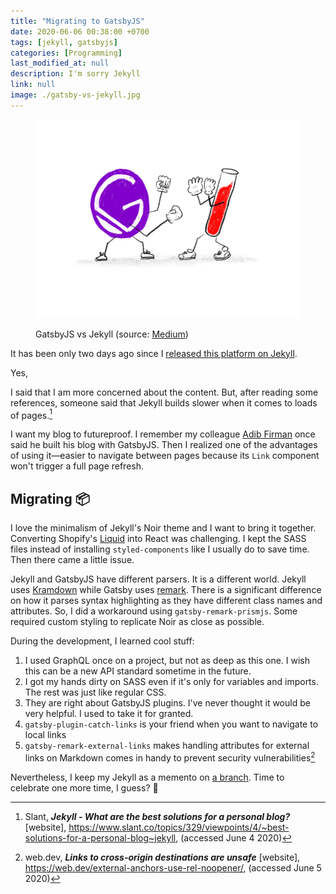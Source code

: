 ```yaml
---
title: "Migrating to GatsbyJS"
date: 2020-06-06 00:38:00 +0700
tags: [jekyll, gatsbyjs]
categories: [Programming]
last_modified_at: null
description: I'm sorry Jekyll
link: null
image: ./gatsby-vs-jekyll.jpg
---
```


<figure>

![GatsbyJS vs Jekyll](./gatsby-vs-jekyll.jpg)

  <figcaption>GatsbyJS vs Jekyll (source: <a href="https://medium.com/@ajkueterman/quick-thoughts-on-gatsby-js-vs-jekyll-c13c1337c24a" target="_blank" rel="noopener noreferrer">Medium</a>)</figcaption>
</figure>

It has been only two days ago since I [released this platform on Jekyll](/blog/2020/06/03-first-post/).

Yes,

I said that I am more concerned about the content. But, after reading some references, someone said that Jekyll builds slower when it comes to loads of pages.[^1]

I want my blog to futureproof. I remember my colleague [Adib Firman](https://adibfirman.github.io/) once said he built his blog with GatsbyJS. Then I realized one of the advantages of using it—easier to navigate between pages because its `Link` component won't trigger a full page refresh.

## Migrating 📦

I love the minimalism of Jekyll's Noir theme and I want to bring it together. Converting Shopify's [Liquid](https://shopify.github.io/liquid/) into React was challenging. I kept the SASS files instead of installing `styled-components` like I usually do to save time. Then there came a little issue.

Jekyll and GatsbyJS have different parsers. It is a different world. Jekyll uses [Kramdown](https://kramdown.gettalong.org/) while Gatsby uses [remark](https://remark.js.org/). There is a significant difference on how it parses syntax highlighting as they have different class names and attributes. So, I did a workaround using `gatsby-remark-prismjs`. Some required custom styling to replicate Noir as close as possible.

During the development, I learned cool stuff:

1. I used GraphQL once on a project, but not as deep as this one. I wish this can be a new API standard sometime in the future.
2. I got my hands dirty on SASS even if it's only for variables and imports. The rest was just like regular CSS.
3. They are right about GatsbyJS plugins. I've never thought it would be very helpful. I used to take it for granted.
4. `gatsby-plugin-catch-links` is your friend when you want to navigate to local links
5. `gatsby-remark-external-links` makes handling attributes for external links on Markdown comes in handy to prevent security vulnerabilities[^2]

Nevertheless, I keep my Jekyll as a memento on [a branch](https://github.com/vyonizr/vyonizr.github.io/tree/deprecated-jekyll). Time to celebrate one more time, I guess? 🥳

[^1]: Slant, **_Jekyll - What are the best solutions for a personal blog?_** \[website\], https://www.slant.co/topics/329/viewpoints/4/~best-solutions-for-a-personal-blog~jekyll, (accessed June 4 2020)
[^2]: web.dev, **_Links to cross-origin destinations are unsafe_** \[website\], https://web.dev/external-anchors-use-rel-noopener/, (accessed June 5 2020)
